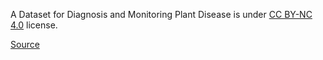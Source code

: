 A Dataset for Diagnosis and Monitoring Plant Disease is under [CC BY-NC 4.0](https://creativecommons.org/licenses/by-nc/4.0/legalcode) license.

[Source](https://zenodo.org/records/5557313#.YgZSYHVBzmg)